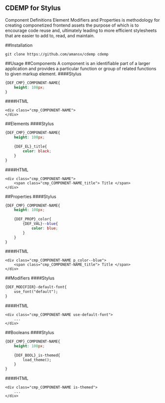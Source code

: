 ## CDEMP for Stylus
Component Definitions Element Modifiers and Properties is methodology for creating componetized frontend assets the purpose of which is to encourage code reuse and, ultimately leading to more efficient stylesheets that are easier to add to, read, and maintain.

##Installation
```
git clone https://github.com/amansx/cdemp cdemp
```

##Usage
##Components
A component is an identifiable part of a larger application and provides a particular function or group of related functions to given markup element.
####Stylus
```css
{DEF_CMP}_COMPONENT-NAME{
	height: 100px;
}
```
####HTML
```
<div class="cmp_COMPONENT-NAME">
</div>
```
##Elements
####Stylus
```css
{DEF_CMP}_COMPONENT-NAME{
	height: 100px;
	
	{DEF_EL}_title{
		color: black;
	}
}
```
####HTML
```
<div class="cmp_COMPONENT-NAME">
	<span class="cmp_COMPONENT-NAME_title"> Title </span>
</div>
```
##Properties
####Stylus
```css
{DEF_CMP}_COMPONENT-NAME{
	height: 100px;
	
	{DEF_PROP}_color{
		{DEF_VAL}--blue{
			color: blue;
		}
	}
}
```
####HTML
```
<div class="cmp_COMPONENT-NAME p_color--blue">
	<span class="cmp_COMPONENT-NAME_title"> Title </span>
</div>
```
##Modifiers
####Stylus
```css
{DEF_MODIFIER}-default-font{
	use_font("default");
}
```
####HTML
```
<div class="cmp_COMPONENT-NAME use-default-font">
	...
</div>
```
##Booleans
####Stylus
```css
{DEF_CMP}_COMPONENT-NAME{
	height: 100px;
	
	{DEF_BOOL}_is-themed{
		load_theme();
	}
}
```
####HTML
```
<div class="cmp_COMPONENT-NAME is-themed">
	...
</div>
```


